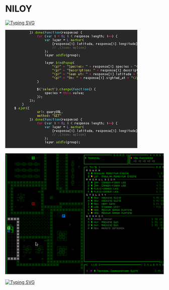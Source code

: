 # NILOY


[![Typing SVG](https://readme-typing-svg.herokuapp.com?color=50F739&background=000000&height=80&lines=Hello+World+I+am+NILOY+EVAN+;This+Tool+RANDOM+UID+FILE+CLONING+Tool+System;Thanks+You+Visit+My+Github)](https://git.io/typing-svg)




<img src="https://github.com/MRVIVEK-CODER/Decompiler/blob/main/106824690-8dd73a00-66ad-11eb-89e2-53e13ac6f594.gif" alt="" border="0" />

 

![Alt text](https://github.com/MRVIVEK-CODER/MRVIVEK-CODER/raw/main/md7Oqrf.gif)

 

[![Typing SVG](https://readme-typing-svg.herokuapp.com?font=Neuton&size=20&color=30FF40&background=000000¢er=true&vCenter=true&width=400&height=25&lines=YOU+RESPECT+ME+I+RESPECT+YOU+😊;YOU+NOT+RESPECT++ME+I+FUCK+YOU+🙂)](https://git.io/typing-svg)

